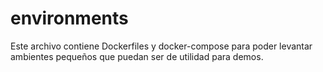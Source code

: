 # environments
Este archivo contiene Dockerfiles y docker-compose para poder levantar ambientes pequeños que puedan ser de utilidad para demos.